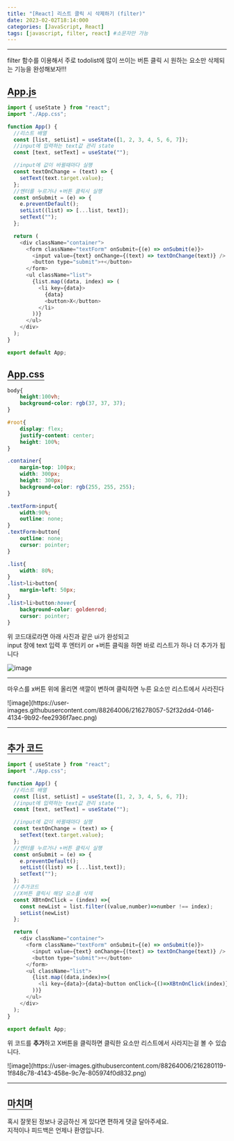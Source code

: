 ```yaml
---
title: "[React] 리스트 클릭 시 삭제하기 (filter)"
date: 2023-02-02T18:14:000
categories: [JavaScript, React]
tags: [javascript, filter, react] #소문자만 가능
---
```


---

<span>filter 함수를 이용해서 주로 todolist에 많이 쓰이는 버튼 클릭 시 원하는 요소만 삭제되는 기능을 완성해보자!!!</span>

## <b style="border-bottom:2px solid gray">App.js</b>

```javascript
import { useState } from "react";
import "./App.css";

function App() {
  //리스트 배열
  const [list, setList] = useState([1, 2, 3, 4, 5, 6, 7]);
  //input에 입력하는 text값 관리 state
  const [text, setText] = useState("");

  //input에 값이 바뀔때마다 실행
  const textOnChange = (text) => {
    setText(text.target.value);
  };
  //엔터를 누르거나 +버튼 클릭시 실행
  const onSubmit = (e) => {
    e.preventDefault();
    setList((list) => [...list, text]);
    setText("");
  };

  return (
    <div className="container">
      <form className="textForm" onSubmit={(e) => onSubmit(e)}>
        <input value={text} onChange={(text) => textOnChange(text)} />
        <button type="submit">+</button>
      </form>
      <ul className="list">
        {list.map((data, index) => (
          <li key={data}>
            {data}
            <button>X</button>
          </li>
        ))}
      </ul>
    </div>
  );
}

export default App;
```

## <b style="border-bottom:2px solid gray">App.css</b>

```css
body{
    height:100vh;
    background-color: rgb(37, 37, 37);
}

#root{
    display: flex;
    justify-content: center;
    height: 100%;
}

.container{
    margin-top: 100px;
    width: 300px;
    height: 300px;
    background-color: rgb(255, 255, 255);
}

.textForm>input{
    width:90%;
    outline: none;
}
.textForm>button{
    outline: none;
    cursor: pointer;
}

.list{
    width: 80%;
}
.list>li>button{
    margin-left: 50px;
}
.list>li>button:hover{
    background-color: goldenrod;
    cursor: pointer;
}
```

<span>위 코드대로라면 아래 사진과 같은 ui가 완성되고</span><br/>
<span>input 창에 text 입력 후 엔터키 or +버튼 클릭을 하면 바로 리스트가 하나 더 추가가 됩니다</span>

![image](https://user-images.githubusercontent.com/88264006/216276223-01fbcb1d-e37e-47fc-b224-066131fd694e.png)

***
<p>마우스를 x버튼 위에 올리면 색깔이 변하며 클릭하면 누른 요소만 리스트에서 사라진다</p>
![image](https://user-images.githubusercontent.com/88264006/216278057-52f32dd4-0146-4134-9b92-fee2936f7aec.png)

***
## <b style="border-bottom:2px solid gray">추가 코드</b>
```javascript
import { useState } from "react";
import "./App.css";

function App() {
  //리스트 배열
  const [list, setList] = useState([1, 2, 3, 4, 5, 6, 7]);
  //input에 입력하는 text값 관리 state
  const [text, setText] = useState("");

  //input에 값이 바뀔때마다 실행
  const textOnChange = (text) => {
    setText(text.target.value);
  };
  //엔터를 누르거나 +버튼 클릭시 실행
  const onSubmit = (e) => {
    e.preventDefault();
    setList((list) => [...list,text]);
    setText("");
  };
  //추가코드
  //X버튼 클릭시 해당 요소를 삭제
  const XBtnOnClick = (index) =>{
    const newList = list.filter((value,number)=>number !== index);
    setList(newList)
  };

  return (
    <div className="container">
      <form className="textForm" onSubmit={(e) => onSubmit(e)}>
        <input value={text} onChange={(text) => textOnChange(text)} />
        <button type="submit">+</button>
      </form>
      <ul className="list">
        {list.map((data,index)=>(
          <li key={data}>{data}<button onClick={()=>XBtnOnClick(index)}>X</button></li>
        ))}
      </ul>
    </div>
  );
}

export default App;
```
<p>위 코드를 <b>추가</b>하고 X버튼을 클릭하면 클릭한 요소만 리스트에서 사라지는걸 볼 수 있습니다.</p>
![image](https://user-images.githubusercontent.com/88264006/216280119-1f848c78-4143-458e-9c7e-805974f0d832.png)

---

## <b style="border-bottom:2px solid gray"><b>마치며</b></b>
<P>혹시 잘못된 정보나 궁금하신 게 있다면 편하게 댓글 달아주세요.<br/>
지적이나 피드백은 언제나 환영입니다.</p>